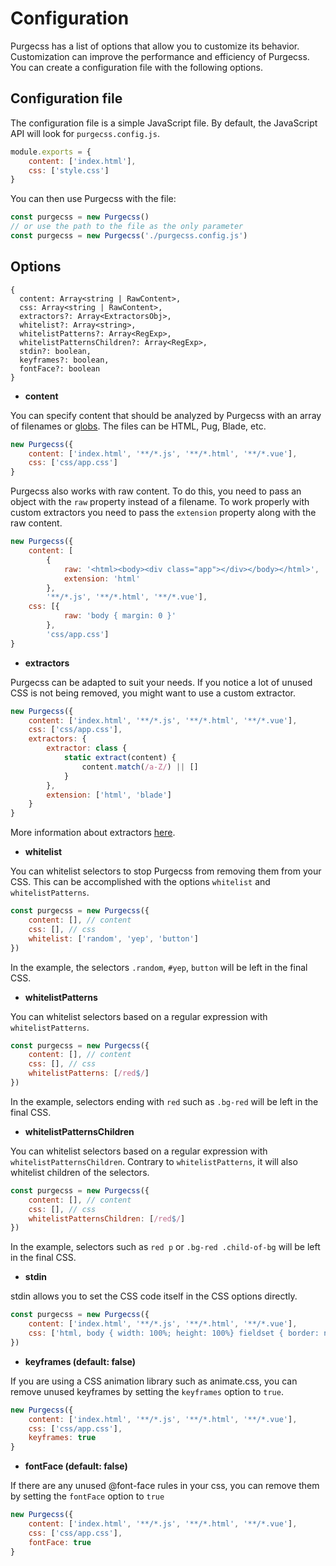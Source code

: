 # Configuration

Purgecss has a list of options that allow you to customize its behavior. Customization can improve the performance and efficiency of Purgecss. You can create a configuration file with the following options.

## Configuration file

The configuration file is a simple JavaScript file. By default, the JavaScript API will look for `purgecss.config.js`.

```javascript
module.exports = {
    content: ['index.html'],
    css: ['style.css']
}
```

You can then use Purgecss with the file:

```javascript
const purgecss = new Purgecss()
// or use the path to the file as the only parameter
const purgecss = new Purgecss('./purgecss.config.js')
```

## Options

```text
{
  content: Array<string | RawContent>,
  css: Array<string | RawContent>,
  extractors?: Array<ExtractorsObj>,
  whitelist?: Array<string>,
  whitelistPatterns?: Array<RegExp>,
  whitelistPatternsChildren?: Array<RegExp>,
  stdin?: boolean,
  keyframes?: boolean,
  fontFace?: boolean
}
```

* **content**

You can specify content that should be analyzed by Purgecss with an array of filenames or [globs](https://github.com/isaacs/node-glob/blob/master/README.md#glob-primer). The files can be HTML, Pug, Blade, etc.

```javascript
new Purgecss({
    content: ['index.html', '**/*.js', '**/*.html', '**/*.vue'],
    css: ['css/app.css']
}
```

Purgecss also works with raw content. To do this, you need to pass an object with the `raw` property instead of a filename. To work properly with custom extractors you need to pass the `extension` property along with the raw content.

```javascript
new Purgecss({
    content: [
        {
            raw: '<html><body><div class="app"></div></body></html>',
            extension: 'html'
        },
        '**/*.js', '**/*.html', '**/*.vue'],
    css: [{
            raw: 'body { margin: 0 }'
        },
        'css/app.css']
}
```

* **extractors**

Purgecss can be adapted to suit your needs. If you notice a lot of unused CSS is not being removed, you might want to use a custom extractor.

```javascript
new Purgecss({
    content: ['index.html', '**/*.js', '**/*.html', '**/*.vue'],
    css: ['css/app.css'],
    extractors: {
        extractor: class {
            static extract(content) {
                content.match(/a-Z/) || []
            }
        },
        extension: ['html', 'blade']
    }
}
```

More information about extractors [here](extractors.md).

* **whitelist**

You can whitelist selectors to stop Purgecss from removing them from your CSS. This can be accomplished with the options `whitelist` and `whitelistPatterns`.

```javascript
const purgecss = new Purgecss({
    content: [], // content
    css: [], // css
    whitelist: ['random', 'yep', 'button']
})
```

In the example, the selectors `.random`, `#yep`, `button` will be left in the final CSS.

* **whitelistPatterns**

You can whitelist selectors based on a regular expression with `whitelistPatterns`.

```javascript
const purgecss = new Purgecss({
    content: [], // content
    css: [], // css
    whitelistPatterns: [/red$/]
})
```

In the example, selectors ending with `red` such as `.bg-red` will be left in the final CSS.

* **whitelistPatternsChildren**

You can whitelist selectors based on a regular expression with `whitelistPatternsChildren`. Contrary to `whitelistPatterns`, it will also whitelist children of the selectors.

```javascript
const purgecss = new Purgecss({
    content: [], // content
    css: [], // css
    whitelistPatternsChildren: [/red$/]
})
```

In the example, selectors such as `red p` or `.bg-red .child-of-bg` will be left in the final CSS.

* **stdin**

stdin allows you to set the CSS code itself in the CSS options directly.

```javascript
const purgecss = new Purgecss({
    content: ['index.html', '**/*.js', '**/*.html', '**/*.vue'],
    css: ['html, body { width: 100%; height: 100%} fieldset { border: none; }']
})
```

* **keyframes \(default: false\)**

If you are using a CSS animation library such as animate.css, you can remove unused keyframes by setting the `keyframes` option to `true`.

```javascript
new Purgecss({
    content: ['index.html', '**/*.js', '**/*.html', '**/*.vue'],
    css: ['css/app.css'],
    keyframes: true
}
```

* **fontFace \(default: false\)**

If there are any unused @font-face rules in your css, you can remove them by setting the `fontFace` option to `true`

```javascript
new Purgecss({
    content: ['index.html', '**/*.js', '**/*.html', '**/*.vue'],
    css: ['css/app.css'],
    fontFace: true
}
```


